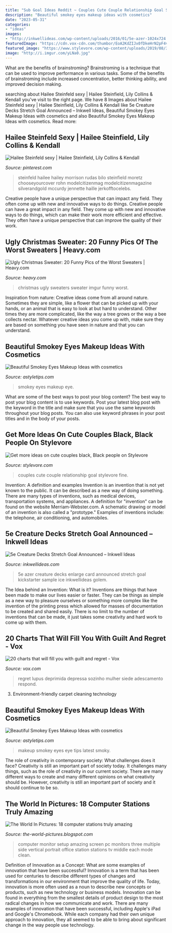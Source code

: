 ```yaml
---
title: "Sub Goal Ideas Reddit ~ Couples Cute Couple Relationship Goal Stylevore Fine"
description: "Beautiful smokey eyes makeup ideas with cosmetics"
date: "2023-05-31"
categories:
- "ideas"
images:
- "http://inkwellideas.com/wp-content/uploads/2016/01/5e-azer-1024x724.jpg"
featuredImage: "https://cdn.vox-cdn.com/thumbor/EoA2KdZIJx0fDkeHrN2pF4vK6Kk=/0x0:5056x3792/3820x2149/filters:focal(0x0:5056x3792)/cdn.vox-cdn.com/uploads/chorus_image/image/44340414/shutterstock_182478635.0.0.jpg"
featured_image: "https://www.stylevore.com/wp-content/uploads/2019/08/36f6180fcaae1392cc75472776cbfd5d.jpg"
image: "http://i.imgur.com/yLNa0.jpg"
---
```



What are the benefits of brainstroming?
Brainstroming is a technique that can be used to improve performance in various tasks. Some of the benefits of brainstroming include increased concentration, better thinking ability, and improved decision making.

	

		
searching about Hailee Steinfeld sexy | Hailee Steinfield, Lily Collins &amp; Kendall you've visit to the right page. We have 8 Images about Hailee Steinfeld sexy | Hailee Steinfield, Lily Collins &amp; Kendall like 5e Creature Decks Stretch Goal Announced – Inkwell Ideas, Beautiful Smokey Eyes Makeup Ideas with cosmetics and also Beautiful Smokey Eyes Makeup Ideas with cosmetics. Read more:
		
    
## Hailee Steinfeld Sexy | Hailee Steinfield, Lily Collins &amp; Kendall

<img loading=lazy src="https://i.pinimg.com/564x/e6/a3/a8/e6a3a88cef8bb343c4038dec4e1fda26.jpg" onerror="this.onerror=null;this.src='https://tse3.mm.bing.net/th?id=OIP.9ontAMnTZpwauNoXbYd7HQAAAA&amp;pid=15.1';" alt="Hailee Steinfeld sexy | Hailee Steinfield, Lily Collins &amp; Kendall">

_Source: pinterest.com_

>steinfeld hailee hailey morrison rudas bilo steinfield moretz chooseyourcover rohn modelcitizenmag modelcitizenmagazine silverandgold mccurdy jennette haille jerkofftocelebs. 

	

Creative people have a unique perspective that can impact any field. They often come up with new and innovative ways to do things.
Creative people can have a great impact in any field. They come up with new and innovative ways to do things, which can make their work more efficient and effective. They often have a unique perspective that can improve the quality of their work.

    
## Ugly Christmas Sweater: 20 Funny Pics Of The Worst Sweaters | Heavy.com

<img loading=lazy src="http://i.imgur.com/yLNa0.jpg" onerror="this.onerror=null;this.src='https://tse1.mm.bing.net/th?id=OIP.-xrtsmJ0yTViPQ_9A_UuRwHaJ4&amp;pid=15.1';" alt="Ugly Christmas Sweater: 20 Funny Pics of the Worst Sweaters | Heavy.com">

_Source: heavy.com_

>christmas ugly sweaters sweater imgur funny worst. 

	

Inspiration from nature:
Creative ideas come from all around nature. Sometimes they are simple, like a flower that can be picked up with your hands, or an animal that is easy to look at but hard to understand. Other times they are more complicated, like the way a tree grows or the way a bee collects nectar. Whatever creative ideas you come up with, make sure they are based on something you have seen in nature and that you can understand.

    
## Beautiful Smokey Eyes Makeup Ideas With Cosmetics

<img loading=lazy src="https://astyletips.com/wp-content/uploads/2017/01/Smouldering-Smokey-Eye.jpg" onerror="this.onerror=null;this.src='https://tse3.mm.bing.net/th?id=OIP._gk2FnSUNqMKC4DL9NlT1QFLC8&amp;pid=15.1';" alt="Beautiful Smokey Eyes Makeup Ideas with cosmetics">

_Source: astyletips.com_

>smokey eyes makeup eye. 

	

What are some of the best ways to post your blog content?
The best way to post your blog content is to use keywords. Post your latest blog post with the keyword in the title and make sure that you use the same keywords throughout your blog posts. You can also use keyword phrases in your post titles and in the body of your posts.

    
## Get More Ideas On Cute Couples Black, Black People On Stylevore

<img loading=lazy src="https://www.stylevore.com/wp-content/uploads/2019/08/36f6180fcaae1392cc75472776cbfd5d.jpg" onerror="this.onerror=null;this.src='https://tse4.mm.bing.net/th?id=OIP.21_bq8hDDUxA6qNIQkg7hQHaLk&amp;pid=15.1';" alt="Get more ideas on cute couples black, Black people on Stylevore">

_Source: stylevore.com_

>couples cute couple relationship goal stylevore fine. 

	

Invention: A definition and examples
Invention is an invention that is not yet known to the public. It can be described as a new way of doing something. There are many types of inventions, such as medical devices, transportation systems, and appliances. 
A definition for "invention" can be found on the website Merriam-Webster.com. A schematic drawing or model of an invention is also called a "prototype." 
Examples of inventions include: the telephone, air conditioning, and automobiles.

    
## 5e Creature Decks Stretch Goal Announced – Inkwell Ideas

<img loading=lazy src="http://inkwellideas.com/wp-content/uploads/2016/01/5e-azer-1024x724.jpg" onerror="this.onerror=null;this.src='https://tse3.mm.bing.net/th?id=OIP.8hDOVmKm8lbOunzdmOrnwwHaFP&amp;pid=15.1';" alt="5e Creature Decks Stretch Goal Announced – Inkwell Ideas">

_Source: inkwellideas.com_

>5e azer creature decks enlarge card announced stretch goal kickstarter sample ice inkwellideas golem. 

	

The Idea behind an Invention: What is it?
Inventions are things that have been made to make our lives easier or faster. They can be things as simple as a new way to pleasure ourselves or something more complex like the invention of the printing press which allowed for masses of documentation to be created and shared easily. There is no limit to the number of inventions that can be made, it just takes some creativity and hard work to come up with them.

    
## 20 Charts That Will Fill You With Guilt And Regret - Vox

<img loading=lazy src="https://cdn.vox-cdn.com/thumbor/EoA2KdZIJx0fDkeHrN2pF4vK6Kk=/0x0:5056x3792/3820x2149/filters:focal(0x0:5056x3792)/cdn.vox-cdn.com/uploads/chorus_image/image/44340414/shutterstock_182478635.0.0.jpg" onerror="this.onerror=null;this.src='https://tse3.mm.bing.net/th?id=OIP.BW-Y9iH98OpLkeBlXAI-LQHaEK&amp;pid=15.1';" alt="20 charts that will fill you with guilt and regret - Vox">

_Source: vox.com_

>regret lupus deprimida depressa sozinho mulher siede adescamento respond. 

	

3. Environment-friendly carpet cleaning technology 

    
## Beautiful Smokey Eyes Makeup Ideas With Cosmetics

<img loading=lazy src="https://astyletips.com/wp-content/uploads/2017/01/Smoky-Eye-Makeup-new.jpg" onerror="this.onerror=null;this.src='https://tse1.mm.bing.net/th?id=OIP.5-PlRerZWtmZBz4Dwtmg-wHaFI&amp;pid=15.1';" alt="Beautiful Smokey Eyes Makeup Ideas with cosmetics">

_Source: astyletips.com_

>makeup smokey eyes eye tips latest smoky. 

	

The role of creativity in contemporary society: What challenges does it face?
Creativity is still an important part of society today. It challenges many things, such as the role of creativity in our current society. There are many different ways to create and many different opinions on what creativity should be. However, creativity is still an important part of society and it should continue to be so.

    
## The World In Pictures: 18 Computer Stations Truly Amazing

<img loading=lazy src="http://4.bp.blogspot.com/-By_d6CUlmfk/T-3oVQwT95I/AAAAAAAAJO0/OXJSPeyMzQ8/s1600/three-monitor-setup-one-large-in-middle-two-portrait-on-each-side.jpg" onerror="this.onerror=null;this.src='https://tse3.mm.bing.net/th?id=OIP.BcTHbH5laoWO7_bGCRGRjwHaE7&amp;pid=15.1';" alt="The World In Pictures: 18 computer stations truly amazing">

_Source: the-world-pictures.blogspot.com_

>computer monitor setup amazing screen pc monitors three multiple side vertical portrait office station stations tv middle each mode clean. 

	

Definition of Innovation as a Concept: What are some examples of innovation that have been successful?
Innovation is a term that has been used for centuries to describe different types of changes and transformations in our environment that improve the quality of life. Today, innovation is more often used as a noun to describe new concepts or products, such as new technology or business models. Innovation can be found in everything from the smallest details of product design to the most radical changes in how we communicate and work.
There are many examples of innovation that have been successful, including Apple's iPad and Google's Chromebook. While each company had their own unique approach to innovation, they all seemed to be able to bring about significant change in the way people use technology.

